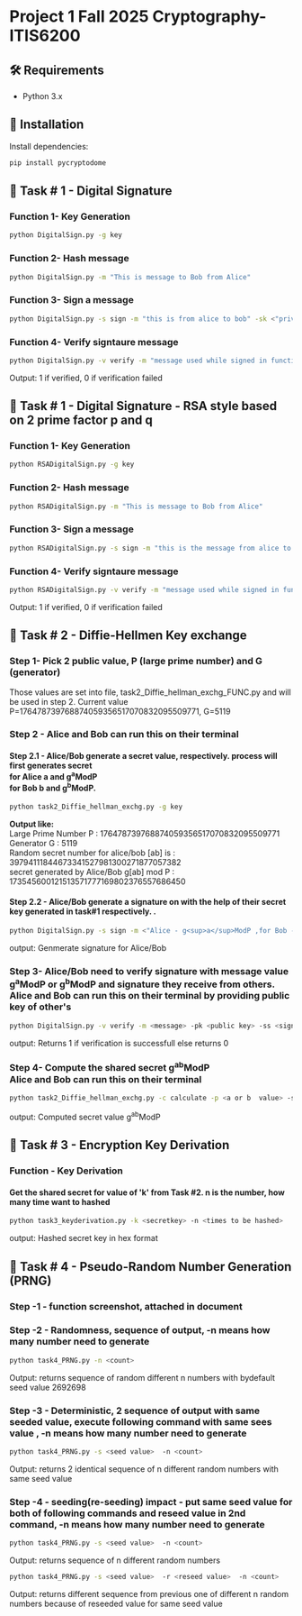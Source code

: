 # Project 1 Fall 2025 Cryptography- ITIS6200
## 🛠️ Requirements

- Python 3.x
## 🧰 Installation

Install dependencies:
```bash
pip install pycryptodome
```

## 🚀 Task # 1 - Digital Signature

### Function 1- Key Generation
```bash
python DigitalSign.py -g key
```
### Function 2- Hash message

```bash
python DigitalSign.py -m "This is message to Bob from Alice"
```
### Function 3- Sign a message

```bash
python DigitalSign.py -s sign -m "this is from alice to bob" -sk <"private key from Function 1 output">
```
### Function 4- Verify signtaure message

```bash
python DigitalSign.py -v verify -m "message used while signed in function 3" -pk "public key from function 1 output" -ss "signature from function 3 output"
```
Output: 1 if verified, 0 if verification failed

## 🚀 Task # 1 - Digital Signature - RSA style based on 2 prime factor p and q 
### Function 1- Key Generation
```bash
python RSADigitalSign.py -g key
```
### Function 2- Hash message

```bash
python RSADigitalSign.py -m "This is message to Bob from Alice"
```
### Function 3- Sign a message

```bash
python RSADigitalSign.py -s sign -m "this is the message from alice to Bob" -d "private key 'd' from Function 1" -N "public key 'N' from function 1"
```
### Function 4- Verify signtaure message

```bash
python RSADigitalSign.py -v verify -m "message used while signed in function 3" -e "public key exponent 'e' from function 1" -N "public key 'N' from function 1" -ss "signature genetaed in function 3"
```
Output: 1 if verified, 0 if verification failed

## 🚀 Task # 2 - Diffie-Hellmen Key exchange
 
### Step 1- Pick 2 public value, P (large prime number) and G (generator)
Those values are set into file, task2_Diffie_hellman_exchg_FUNC.py and will be used in step 2. 
Current value P=176478739768874059356517070832095509771, G=5119

### Step 2 - Alice and Bob can run this on their terminal

#### Step 2.1 - Alice/Bob generate a secret value, respectively. process will first generates secret <br>for Alice a and g<sup>a</sup>ModP <br> for Bob b and g<sup>b</sup>ModP.
```bash
python task2_Diffie_hellman_exchg.py -g key
```
<b>Output like:</b><br>
Large Prime Number P : 176478739768874059356517070832095509771 <br>
Generator G : 5119 <br>
Random secret number  for alice/bob [ab] is : 39794111844673341527981300271877057382 <br>
secret generated by Alice/Bob g[ab] mod P : 173545600121513571777169802376557686450  <br>

#### Step 2.2 - Alice/Bob generate a signature on with the help of their secret key generated in task#1 respectively. .
```bash
python DigitalSign.py -s sign -m <"Alice - g<sup>a</sup>ModP ,for Bob - g<sup>b</sup>ModP> -sk <secret ley of Alice/Bob>
```
output: Genmerate signature for Alice/Bob

### Step 3- Alice/Bob need to verify signature with message value g<sup>a</sup>ModP or g<sup>b</sup>ModP and signature they receive from others. <br>Alice and Bob can run this on their terminal by providing public  key of other's
```bash
python DigitalSign.py -v verify -m <message> -pk <public key> -ss <signature>
```
output: Returns 1 if verification is successfull else returns 0

### Step 4- Compute the shared secret g<sup>ab</sup>ModP<br>Alice and Bob can run this on their terminal
```bash
python task2_Diffie_hellman_exchg.py -c calculate -p <a or b  value> -s <g<sup>a</sup>modp or g<sup>b</sup>mod p>
```
output: Computed secret value g<sup>ab</sup>ModP

## 🚀 Task # 3 - Encryption Key Derivation
### Function - Key Derivation
#### Get the shared secret for value of 'k' from Task #2. n is the number, how many time want to hashed
```bash
python task3_keyderivation.py -k <secretkey> -n <times to be hashed>
```
output: Hashed secret key in hex format

## 🚀 Task # 4 - Pseudo-Random Number Generation (PRNG)
### Step -1 - function screenshot, attached in document
### Step -2 - Randomness, sequence of output, -n means how many number need to generate
```bash
python task4_PRNG.py -n <count>
```
Output: returns sequence of random different n numbers with bydefault seed value 2692698

### Step -3 - Deterministic, 2 sequence of output with same seeded value, execute following command with same sees value , -n means how many number need to generate
```bash
python task4_PRNG.py -s <seed value>  -n <count>
```
Output: returns 2 identical sequence of n different random numbers with same seed value

### Step -4 - seeding(re-seeding) impact - put same seed value for both of following commands and reseed value in 2nd command, -n means how many number need to generate
```bash
python task4_PRNG.py -s <seed value>  -n <count>
```
Output: returns sequence of n different random numbers

```bash
python task4_PRNG.py -s <seed value>  -r <reseed value>  -n <count>
``` 
Output: returns different sequence from previous one of different n random numbers because of reseeded value for same seed value
